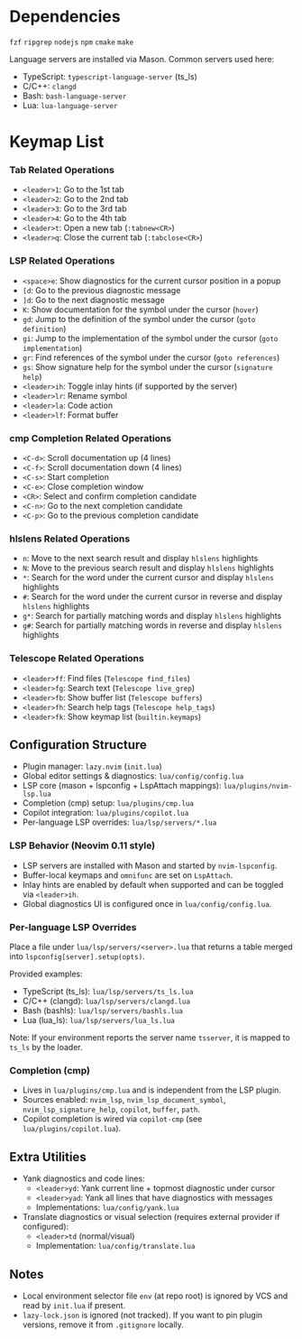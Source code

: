 # Dependencies

`fzf` `ripgrep` `nodejs` `npm` `cmake` `make`

Language servers are installed via Mason. Common servers used here:
- TypeScript: `typescript-language-server` (ts_ls)
- C/C++: `clangd`
- Bash: `bash-language-server`
- Lua: `lua-language-server`

# Keymap List

### Tab Related Operations
- `<leader>1`: Go to the 1st tab
- `<leader>2`: Go to the 2nd tab
- `<leader>3`: Go to the 3rd tab
- `<leader>4`: Go to the 4th tab
- `<leader>t`: Open a new tab (`:tabnew<CR>`)
- `<leader>q`: Close the current tab (`:tabclose<CR>`)

### LSP Related Operations
- `<space>e`: Show diagnostics for the current cursor position in a popup
- `[d`: Go to the previous diagnostic message
- `]d`: Go to the next diagnostic message
- `K`: Show documentation for the symbol under the cursor (`hover`)
- `gd`: Jump to the definition of the symbol under the cursor (`goto definition`)
- `gi`: Jump to the implementation of the symbol under the cursor (`goto implementation`)
- `gr`: Find references of the symbol under the cursor (`goto references`)
- `gs`: Show signature help for the symbol under the cursor (`signature help`)
- `<leader>ih`: Toggle inlay hints (if supported by the server)
- `<leader>lr`: Rename symbol
- `<leader>la`: Code action
- `<leader>lf`: Format buffer

### cmp Completion Related Operations
- `<C-d>`: Scroll documentation up (4 lines)
- `<C-f>`: Scroll documentation down (4 lines)
- `<C-s>`: Start completion
- `<C-e>`: Close completion window
- `<CR>`: Select and confirm completion candidate
- `<C-n>`: Go to the next completion candidate
- `<C-p>`: Go to the previous completion candidate

### hlslens Related Operations
- `n`: Move to the next search result and display `hlslens` highlights
- `N`: Move to the previous search result and display `hlslens` highlights
- `*`: Search for the word under the current cursor and display `hlslens` highlights
- `#`: Search for the word under the current cursor in reverse and display `hlslens` highlights
- `g*`: Search for partially matching words and display `hlslens` highlights
- `g#`: Search for partially matching words in reverse and display `hlslens` highlights

### Telescope Related Operations
- `<leader>ff`: Find files (`Telescope find_files`)
- `<leader>fg`: Search text (`Telescope live_grep`)
- `<leader>fb`: Show buffer list (`Telescope buffers`)
- `<leader>fh`: Search help tags (`Telescope help_tags`)
- `<leader>fk`: Show keymap list (`builtin.keymaps`)

## Configuration Structure

- Plugin manager: `lazy.nvim` (`init.lua`)
- Global editor settings & diagnostics: `lua/config/config.lua`
- LSP core (mason + lspconfig + LspAttach mappings): `lua/plugins/nvim-lsp.lua`
- Completion (cmp) setup: `lua/plugins/cmp.lua`
- Copilot integration: `lua/plugins/copilot.lua`
- Per-language LSP overrides: `lua/lsp/servers/*.lua`

### LSP Behavior (Neovim 0.11 style)
- LSP servers are installed with Mason and started by `nvim-lspconfig`.
- Buffer-local keymaps and `omnifunc` are set on `LspAttach`.
- Inlay hints are enabled by default when supported and can be toggled via `<leader>ih`.
- Global diagnostics UI is configured once in `lua/config/config.lua`.

### Per-language LSP Overrides
Place a file under `lua/lsp/servers/<server>.lua` that returns a table merged into `lspconfig[server].setup(opts)`.

Provided examples:
- TypeScript (ts_ls): `lua/lsp/servers/ts_ls.lua`
- C/C++ (clangd): `lua/lsp/servers/clangd.lua`
- Bash (bashls): `lua/lsp/servers/bashls.lua`
- Lua (lua_ls): `lua/lsp/servers/lua_ls.lua`

Note: If your environment reports the server name `tsserver`, it is mapped to `ts_ls` by the loader.

### Completion (cmp)
- Lives in `lua/plugins/cmp.lua` and is independent from the LSP plugin.
- Sources enabled: `nvim_lsp`, `nvim_lsp_document_symbol`, `nvim_lsp_signature_help`, `copilot`, `buffer`, `path`.
- Copilot completion is wired via `copilot-cmp` (see `lua/plugins/copilot.lua`).

## Extra Utilities

- Yank diagnostics and code lines:
  - `<leader>yd`: Yank current line + topmost diagnostic under cursor
  - `<leader>yad`: Yank all lines that have diagnostics with messages
  - Implementations: `lua/config/yank.lua`
- Translate diagnostics or visual selection (requires external provider if configured):
  - `<leader>td` (normal/visual)
  - Implementation: `lua/config/translate.lua`

## Notes

- Local environment selector file `env` (at repo root) is ignored by VCS and read by `init.lua` if present.
- `lazy-lock.json` is ignored (not tracked). If you want to pin plugin versions, remove it from `.gitignore` locally.
